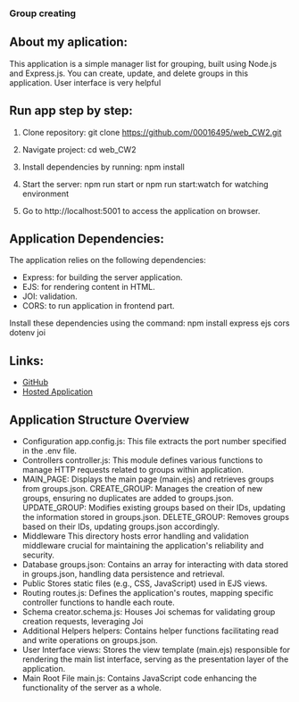 ### Group creating

## About my aplication:
This application is a simple manager list for grouping, built using Node.js and Express.js. You can create, update, and delete groups in this application. User interface is very helpful

## Run app step by step:
1. Clone repository:
    git clone https://github.com/00016495/web_CW2.git

2. Navigate project:
    cd  web_CW2

3. Install dependencies by running:
    npm install

4. Start the server:
    npm run start or npm run start:watch for watching environment


5. Go to http://localhost:5001 to access the application on browser.

## Application Dependencies:
The application relies on the following dependencies:
- Express: for building the server application.
- EJS: for rendering content in HTML.
- JOI: validation.
- CORS: to run application in frontend part.

Install these dependencies using the command:
    npm install express ejs cors dotenv joi


## Links:
- [GitHub](https://github.com/00016495/web_CW2.git)
- [Hosted Application](https://web.sharpist.uz/api/main)


## Application Structure Overview
- Configuration
app.config.js: This file extracts the port number specified in the .env file.
- Controllers
controller.js: This module defines various functions to manage HTTP requests related to groups within application.
- MAIN_PAGE: Displays the main page (main.ejs) and retrieves groups from groups.json.
CREATE_GROUP: Manages the creation of new groups, ensuring no duplicates are added to groups.json.
UPDATE_GROUP: Modifies existing groups based on their IDs, updating the information stored in groups.json.
DELETE_GROUP: Removes groups based on their IDs, updating groups.json accordingly.
- Middleware
This directory hosts error handling and validation middleware crucial for maintaining the application's reliability and security.
- Database
groups.json: Contains an array for interacting with data stored in groups.json, handling data persistence and retrieval.
- Public
Stores static files (e.g., CSS, JavaScript) used in EJS views.
- Routing
routes.js: Defines the application's routes, mapping specific controller functions to handle each route.
- Schema
creator.schema.js: Houses Joi schemas for validating group creation requests, leveraging Joi
- Additional Helpers
helpers: Contains helper functions facilitating read and write operations on groups.json.
- User Interface
views: Stores the view template (main.ejs) responsible for rendering the main list interface, serving as the presentation layer of the application.
- Main Root File
main.js: Contains JavaScript code enhancing the functionality of the server as a whole.